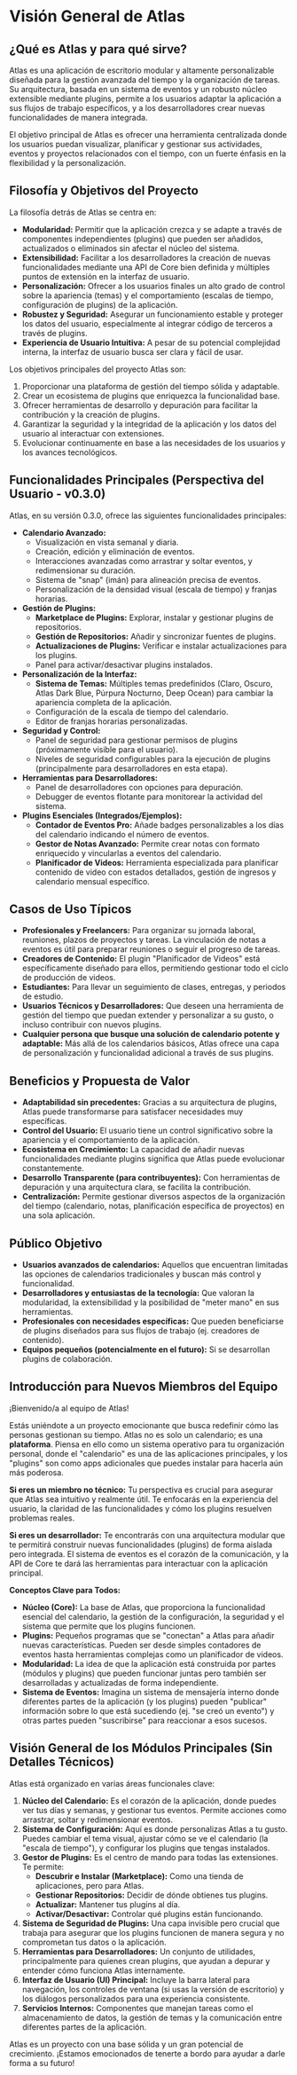 # Visión General de Atlas

## ¿Qué es Atlas y para qué sirve?

Atlas es una aplicación de escritorio modular y altamente personalizable diseñada para la gestión avanzada del tiempo y la organización de tareas. Su arquitectura, basada en un sistema de eventos y un robusto núcleo extensible mediante plugins, permite a los usuarios adaptar la aplicación a sus flujos de trabajo específicos, y a los desarrolladores crear nuevas funcionalidades de manera integrada.

El objetivo principal de Atlas es ofrecer una herramienta centralizada donde los usuarios puedan visualizar, planificar y gestionar sus actividades, eventos y proyectos relacionados con el tiempo, con un fuerte énfasis en la flexibilidad y la personalización.

## Filosofía y Objetivos del Proyecto

La filosofía detrás de Atlas se centra en:

- **Modularidad:** Permitir que la aplicación crezca y se adapte a través de componentes independientes (plugins) que pueden ser añadidos, actualizados o eliminados sin afectar el núcleo del sistema.
- **Extensibilidad:** Facilitar a los desarrolladores la creación de nuevas funcionalidades mediante una API de Core bien definida y múltiples puntos de extensión en la interfaz de usuario.
- **Personalización:** Ofrecer a los usuarios finales un alto grado de control sobre la apariencia (temas) y el comportamiento (escalas de tiempo, configuración de plugins) de la aplicación.
- **Robustez y Seguridad:** Asegurar un funcionamiento estable y proteger los datos del usuario, especialmente al integrar código de terceros a través de plugins.
- **Experiencia de Usuario Intuitiva:** A pesar de su potencial complejidad interna, la interfaz de usuario busca ser clara y fácil de usar.

Los objetivos principales del proyecto Atlas son:

1.  Proporcionar una plataforma de gestión del tiempo sólida y adaptable.
2.  Crear un ecosistema de plugins que enriquezca la funcionalidad base.
3.  Ofrecer herramientas de desarrollo y depuración para facilitar la contribución y la creación de plugins.
4.  Garantizar la seguridad y la integridad de la aplicación y los datos del usuario al interactuar con extensiones.
5.  Evolucionar continuamente en base a las necesidades de los usuarios y los avances tecnológicos.

## Funcionalidades Principales (Perspectiva del Usuario - v0.3.0)

Atlas, en su versión 0.3.0, ofrece las siguientes funcionalidades principales:

- **Calendario Avanzado:**
  - Visualización en vista semanal y diaria.
  - Creación, edición y eliminación de eventos.
  - Interacciones avanzadas como arrastrar y soltar eventos, y redimensionar su duración.
  - Sistema de "snap" (imán) para alineación precisa de eventos.
  - Personalización de la densidad visual (escala de tiempo) y franjas horarias.
- **Gestión de Plugins:**
  - **Marketplace de Plugins:** Explorar, instalar y gestionar plugins de repositorios.
  - **Gestión de Repositorios:** Añadir y sincronizar fuentes de plugins.
  - **Actualizaciones de Plugins:** Verificar e instalar actualizaciones para los plugins.
  - Panel para activar/desactivar plugins instalados.
- **Personalización de la Interfaz:**
  - **Sistema de Temas:** Múltiples temas predefinidos (Claro, Oscuro, Atlas Dark Blue, Púrpura Nocturno, Deep Ocean) para cambiar la apariencia completa de la aplicación.
  - Configuración de la escala de tiempo del calendario.
  - Editor de franjas horarias personalizadas.
- **Seguridad y Control:**
  - Panel de seguridad para gestionar permisos de plugins (próximamente visible para el usuario).
  - Niveles de seguridad configurables para la ejecución de plugins (principalmente para desarrolladores en esta etapa).
- **Herramientas para Desarrolladores:**
  - Panel de desarrolladores con opciones para depuración.
  - Debugger de eventos flotante para monitorear la actividad del sistema.
- **Plugins Esenciales (Integrados/Ejemplos):**
  - **Contador de Eventos Pro:** Añade badges personalizables a los días del calendario indicando el número de eventos.
  - **Gestor de Notas Avanzado:** Permite crear notas con formato enriquecido y vincularlas a eventos del calendario.
  - **Planificador de Videos:** Herramienta especializada para planificar contenido de video con estados detallados, gestión de ingresos y calendario mensual específico.

## Casos de Uso Típicos

- **Profesionales y Freelancers:** Para organizar su jornada laboral, reuniones, plazos de proyectos y tareas. La vinculación de notas a eventos es útil para preparar reuniones o seguir el progreso de tareas.
- **Creadores de Contenido:** El plugin "Planificador de Videos" está específicamente diseñado para ellos, permitiendo gestionar todo el ciclo de producción de videos.
- **Estudiantes:** Para llevar un seguimiento de clases, entregas, y periodos de estudio.
- **Usuarios Técnicos y Desarrolladores:** Que deseen una herramienta de gestión del tiempo que puedan extender y personalizar a su gusto, o incluso contribuir con nuevos plugins.
- **Cualquier persona que busque una solución de calendario potente y adaptable:** Más allá de los calendarios básicos, Atlas ofrece una capa de personalización y funcionalidad adicional a través de sus plugins.

## Beneficios y Propuesta de Valor

- **Adaptabilidad sin precedentes:** Gracias a su arquitectura de plugins, Atlas puede transformarse para satisfacer necesidades muy específicas.
- **Control del Usuario:** El usuario tiene un control significativo sobre la apariencia y el comportamiento de la aplicación.
- **Ecosistema en Crecimiento:** La capacidad de añadir nuevas funcionalidades mediante plugins significa que Atlas puede evolucionar constantemente.
- **Desarrollo Transparente (para contribuyentes):** Con herramientas de depuración y una arquitectura clara, se facilita la contribución.
- **Centralización:** Permite gestionar diversos aspectos de la organización del tiempo (calendario, notas, planificación específica de proyectos) en una sola aplicación.

## Público Objetivo

- **Usuarios avanzados de calendarios:** Aquellos que encuentran limitadas las opciones de calendarios tradicionales y buscan más control y funcionalidad.
- **Desarrolladores y entusiastas de la tecnología:** Que valoran la modularidad, la extensibilidad y la posibilidad de "meter mano" en sus herramientas.
- **Profesionales con necesidades específicas:** Que pueden beneficiarse de plugins diseñados para sus flujos de trabajo (ej. creadores de contenido).
- **Equipos pequeños (potencialmente en el futuro):** Si se desarrollan plugins de colaboración.

## Introducción para Nuevos Miembros del Equipo

¡Bienvenido/a al equipo de Atlas!

Estás uniéndote a un proyecto emocionante que busca redefinir cómo las personas gestionan su tiempo. Atlas no es solo un calendario; es una **plataforma**. Piensa en ello como un sistema operativo para tu organización personal, donde el "calendario" es una de las aplicaciones principales, y los "plugins" son como apps adicionales que puedes instalar para hacerla aún más poderosa.

**Si eres un miembro no técnico:** Tu perspectiva es crucial para asegurar que Atlas sea intuitivo y realmente útil. Te enfocarás en la experiencia del usuario, la claridad de las funcionalidades y cómo los plugins resuelven problemas reales.

**Si eres un desarrollador:** Te encontrarás con una arquitectura modular que te permitirá construir nuevas funcionalidades (plugins) de forma aislada pero integrada. El sistema de eventos es el corazón de la comunicación, y la API de Core te dará las herramientas para interactuar con la aplicación principal.

**Conceptos Clave para Todos:**

- **Núcleo (Core):** La base de Atlas, que proporciona la funcionalidad esencial del calendario, la gestión de la configuración, la seguridad y el sistema que permite que los plugins funcionen.
- **Plugins:** Pequeños programas que se "conectan" a Atlas para añadir nuevas características. Pueden ser desde simples contadores de eventos hasta herramientas complejas como un planificador de videos.
- **Modularidad:** La idea de que la aplicación está construida por partes (módulos y plugins) que pueden funcionar juntas pero también ser desarrolladas y actualizadas de forma independiente.
- **Sistema de Eventos:** Imagina un sistema de mensajería interno donde diferentes partes de la aplicación (y los plugins) pueden "publicar" información sobre lo que está sucediendo (ej. "se creó un evento") y otras partes pueden "suscribirse" para reaccionar a esos sucesos.

## Visión General de los Módulos Principales (Sin Detalles Técnicos)

Atlas está organizado en varias áreas funcionales clave:

1.  **Núcleo del Calendario:** Es el corazón de la aplicación, donde puedes ver tus días y semanas, y gestionar tus eventos. Permite acciones como arrastrar, soltar y redimensionar eventos.
2.  **Sistema de Configuración:** Aquí es donde personalizas Atlas a tu gusto. Puedes cambiar el tema visual, ajustar cómo se ve el calendario (la "escala de tiempo"), y configurar los plugins que tengas instalados.
3.  **Gestor de Plugins:** Es el centro de mando para todas las extensiones. Te permite:
    - **Descubrir e Instalar (Marketplace):** Como una tienda de aplicaciones, pero para Atlas.
    - **Gestionar Repositorios:** Decidir de dónde obtienes tus plugins.
    - **Actualizar:** Mantener tus plugins al día.
    - **Activar/Desactivar:** Controlar qué plugins están funcionando.
4.  **Sistema de Seguridad de Plugins:** Una capa invisible pero crucial que trabaja para asegurar que los plugins funcionen de manera segura y no comprometan tus datos o la aplicación.
5.  **Herramientas para Desarrolladores:** Un conjunto de utilidades, principalmente para quienes crean plugins, que ayudan a depurar y entender cómo funciona Atlas internamente.
6.  **Interfaz de Usuario (UI) Principal:** Incluye la barra lateral para navegación, los controles de ventana (si usas la versión de escritorio) y los diálogos personalizados para una experiencia consistente.
7.  **Servicios Internos:** Componentes que manejan tareas como el almacenamiento de datos, la gestión de temas y la comunicación entre diferentes partes de la aplicación.

Atlas es un proyecto con una base sólida y un gran potencial de crecimiento. ¡Estamos emocionados de tenerte a bordo para ayudar a darle forma a su futuro!
